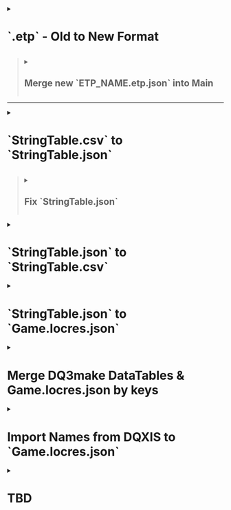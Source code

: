 <details><summary><h1>`.etp` - Old to New Format</h1></summary>

> # JQ Query
>
> ```js
> ####################################################################################################
> # Expected Input:
> # - <ETP_NAME>.etp.json (old format)
> # // ```json
> # // {
> # //   "key_01": {
> # //     "<value_ja_01>": "<value_en_01>"
> # //   },
> # //   "key_0": {
> # //     "<value_ja_02>": "<value_en_02>"
> # //   },
> # //   "key_0": {
> # //     "<value_ja_03>": "<value_en_03>"
> # //   }
> # // }
> # // ```
> # // For Example:
> # // ```json
> # // {
> # //   "19000000": {
> # //     "<voice 00480_19000000><start_lip_sync br01 _normal m00001>「姉ちゃーん！<stop_lip_animation br01 CLOSE_MOUTH>": "<voice 00480_19000000><start_lip_sync br01 _normal m00001>Hey, sis!<stop_lip_animation br01 CLOSE_MOUTH>"
> # //   },
> # //   "19000002": {
> # //     "<voice 00480_19000002><start_lip_sync br01 _normal m00001>「兄ちゃーん！<stop_lip_animation br01 CLOSE_MOUTH>": "<voice 00480_19000002><start_lip_sync br01 _normal m00001>Hey, bro!<stop_lip_animation br01 CLOSE_MOUTH>"
> # //   },
> # //   "19000005": {
> # //     "<voice 00480_19000005><start_lip_sync br01 _normal m00001>「<pc>ー！<stop_lip_animation br01 CLOSE_MOUTH>": "<voice 00480_19000005><start_lip_sync br01 _normal m00001><pc>!<stop_lip_animation br01 CLOSE_MOUTH>"
> # //   }
> # // }
> # // ```
> ####################################################################################################
> # old format .etp to new english only format
> # jq
> to_entries
> | map(
>     reduce . as $obj ({}; {
>         "key": $obj.["key"],
>         "value": {"en": $obj.["value"][]}
>     })
> )
> | from_entries
> ####################################################################################################
> # old format .etp to new multilingual format
> # // # jq
> # // to_entries
> # // | map(
> # //     reduce . as $obj ({}; {
> # //         "key": $obj.["key"],
> # //         "value": {
> # //             "comments": "",
> # //             "de": "",
> # //             "en": $obj.["value"][],
> # //             "es": "",
> # //             "fr": "",
> # //             "it": "",
> # //             "ja": ($obj.["value"] | keys[]),
> # //             "ko": "",
> # //             "zh-Hans": "",
> # //             "zh-Hant": ""
> # //         }
> # //     })
> # // )
> # // | from_entries
> ####################################################################################################
> # Expected Output:
> # // ```json
> # // {
> # //   "key_01": {
> # //     "en": "value_01"
> # //   },
> # //   "key_02": {
> # //     "en": "value_02"
> # //   },
> # //   "key_03": {
> # //     "en": "value_03"
> # //   }
> # // }
> # // ...
> # // ```
> # For Example:
> # // ```json
> # // {
> # //   "19000000": {
> # //     "en": "<voice 00480_19000000><start_lip_sync br01 _normal m00001>Hey, sis!<stop_lip_animation br01 CLOSE_MOUTH>"
> # //   },
> # //   "19000002": {
> # //     "en": "<voice 00480_19000002><start_lip_sync br01 _normal m00001>Hey, bro!<stop_lip_animation br01 CLOSE_MOUTH>"
> # //   },
> # //   "19000005": {
> # //     "en": "<voice 00480_19000005><start_lip_sync br01 _normal m00001><pc>!<stop_lip_animation br01 CLOSE_MOUTH>"
> # //   }
> # // }
> # // ...
> # // ```
> ####################################################################################################
> # Next Step:
> # Merge new `ETP_NAME.etp.json` into Main
> ####################################################################################################
> ```
> - Powershell
> ```ps
> jq "to_entries| map(reduce . as `$obj ({}; {`"key`": `$obj.[`"key`"],`"value`": {`"en`": `$obj.[`"value`"][]}}))| from_entries" "OLD.json" > "OUTPUT.json"
> ```
>
> </details>
>
> > <details><summary><h2>Merge new `ETP_NAME.etp.json` into Main</h2></summary>
> >
> > ## JQ Query
> >
> > ```js
> > ####################################################################################################
> > # Expected Input:
> > # - <ETP_NAME>.etp.json (new formats)
> > # // {
> > # //   "key_01": {
> > # //     "de": "",
> > # //     "en": "",
> > # //     "es": "",
> > # //     "fr": "",
> > # //     "it": "",
> > # //     "ja": "<value_ja_01>",
> > # //     "ko": "<value_ko_01>",
> > # //     "zh-Hans": "<value_zh-Hans_01>",
> > # //     "zh-Hant": "<value_zh-Hant_01>",
> > # //   },
> > # //   "key_02": {
> > # //     "de": "",
> > # //     "en": "",
> > # //     "es": "",
> > # //     "fr": "",
> > # //     "it": "",
> > # //     "ja": "<value_ja_02>",
> > # //     "ko": "<value_ko_02>",
> > # //     "zh-Hans": "<value_zh-Hans_02>",
> > # //     "zh-Hant": "<value_zh-Hant_02>",
> > # //   },
> > # //   "key_03": {
> > # //     "de": "",
> > # //     "en": "",
> > # //     "es": "",
> > # //     "fr": "",
> > # //     "it": "",
> > # //     "ja": "<value_ja_03>",
> > # //     "ko": "<value_ko_03>",
> > # //     "zh-Hans": "<value_zh-Hans_03>",
> > # //     "zh-Hant": "<value_zh-Hant_03>",
> > # //   }
> > # // }
> > # // {
> > # //   "key_01": {
> > # //     "en": "<value_en_01>"
> > # //   },
> > # //   "key_02": {
> > # //     "en": "<value_en_03>"
> > # //   },
> > # //   "key_03": {
> > # //     "ja": "<value_en_02>"
> > # //   }
> > # // }
> > # For Example:
> > # // {
> > # //   "19000000": {
> > # //     "de": "",
> > # //     "en": "<voice 00480_19000000><start_lip_sync br01 _normal m00001>Hey, sis!<stop_lip_animation br01 CLOSE_MOUTH>",
> > # //     "es": "",
> > # //     "fr": "",
> > # //     "it": "",
> > # //     "ja": "<voice 00480_19000000><start_lip_sync br01 _normal m00001>「姉ちゃーん！<stop_lip_animation br01 CLOSE_MOUTH>",
> > # //     "ko": "<voice 00480_19000000><start_lip_sync br01 _normal m00001>: 누나~!<stop_lip_animation br01 CLOSE_MOUTH>",
> > # //     "zh-Hans": "<voice 00480_19000000><start_lip_sync br01 _normal m00001>姐姐！<stop_lip_animation br01 CLOSE_MOUTH>",
> > # //     "zh-Hant": "<voice 00480_19000000><start_lip_sync br01 _normal m00001>姊姊──！<stop_lip_animation br01 CLOSE_MOUTH>"
> > # //   },
> > # //   "19000002": {
> > # //     "de": "",
> > # //     "en": "<voice 00480_19000002><start_lip_sync br01 _normal m00001>Hey, bro!<stop_lip_animation br01 CLOSE_MOUTH>",
> > # //     "es": "",
> > # //     "fr": "",
> > # //     "it": "",
> > # //     "ja": "<voice 00480_19000002><start_lip_sync br01 _normal m00001>「兄ちゃーん！<stop_lip_animation br01 CLOSE_MOUTH>",
> > # //     "ko": "<voice 00480_19000002><start_lip_sync br01 _normal m00001>: 형~!<stop_lip_animation br01 CLOSE_MOUTH>",
> > # //     "zh-Hans": "<voice 00480_19000002><start_lip_sync br01 _normal m00001>哥哥！<stop_lip_animation br01 CLOSE_MOUTH>",
> > # //     "zh-Hant": "<voice 00480_19000002><start_lip_sync br01 _normal m00001>哥哥──！<stop_lip_animation br01 CLOSE_MOUTH>"
> > # //   },
> > # //   "19000005": {
> > # //     "de": "",
> > # //     "en": "<voice 00480_19000005><start_lip_sync br01 _normal m00001><pc>!<stop_lip_animation br01 CLOSE_MOUTH>",
> > # //     "es": "",
> > # //     "fr": "",
> > # //     "it": "",
> > # //     "ja": "<voice 00480_19000005><start_lip_sync br01 _normal m00001>「<pc>ー！<stop_lip_animation br01 CLOSE_MOUTH>",
> > # //     "ko": "<voice 00480_19000005><start_lip_sync br01 _normal m00001>: <pc>~!<stop_lip_animation br01 CLOSE_MOUTH>",
> > # //     "zh-Hans": "<voice 00480_19000005><start_lip_sync br01 _normal m00001><pc>！<stop_lip_animation br01 CLOSE_MOUTH>",
> > # //     "zh-Hant": "<voice 00480_19000005><start_lip_sync br01 _normal m00001><pc>──！<stop_lip_animation br01 CLOSE_MOUTH>"
> > # //   }
> > # // }
> > # //
> > # // {
> > # //   "19000000": {
> > # //     "en": "<voice 00480_19000000><start_lip_sync br01 _normal m00001>Hey, sis!<stop_lip_animation br01 CLOSE_MOUTH>"
> > # //   },
> > # //   "19000002": {
> > # //     "en": "<voice 00480_19000002><start_lip_sync br01 _normal m00001>Hey, bro!<stop_lip_animation br01 CLOSE_MOUTH>"
> > # //   },
> > # //   "19000005": {
> > # //     "en": "<voice 00480_19000005><start_lip_sync br01 _normal m00001><pc>!<stop_lip_animation br01 CLOSE_MOUTH>"
> > # //   }
> > # // }
> > # // ...
> > ####################################################################################################
> > # jq -s
> > reduce .[] as $obj ({}; . * $obj)
> > ####################################################################################################
> > # Expected Output:
> > # // {
> > # //   "key_01": {
> > # //     "de": "",
> > # //     "en": "<value_en_01>",
> > # //     "es": "",
> > # //     "fr": "",
> > # //     "it": "",
> > # //     "ja": "<value_ja_01>",
> > # //     "ko": "<value_ko_01>",
> > # //     "zh-Hans": "<value_zh-Hans_01>",
> > # //     "zh-Hant": "<value_zh-Hant_01>",
> > # //   },
> > # //   "key_02": {
> > # //     "de": "",
> > # //     "en": "<value_en_02>",
> > # //     "es": "",
> > # //     "fr": "",
> > # //     "it": "",
> > # //     "ja": "<value_ja_02>",
> > # //     "ko": "<value_ko_02>",
> > # //     "zh-Hans": "<value_zh-Hans_02>",
> > # //     "zh-Hant": "<value_zh-Hant_02>",
> > # //   },
> > # //   "key_03": {
> > # //     "de": "",
> > # //     "en": "<value_en_03>",
> > # //     "es": "",
> > # //     "fr": "",
> > # //     "it": "",
> > # //     "ja": "<value_ja_03>",
> > # //     "ko": "<value_ko_03>",
> > # //     "zh-Hans": "<value_zh-Hans_03>",
> > # //     "zh-Hant": "<value_zh-Hant_03>",
> > # //   }
> > # // }
> > # For Example:
> > # // {
> > # //   "19000000": {
> > # //     "de": "",
> > # //     "en": "<voice 00480_19000000><start_lip_sync br01 _normal m00001>Hey, sis!<stop_lip_animation br01 CLOSE_MOUTH>",
> > # //     "es": "",
> > # //     "fr": "",
> > # //     "it": "",
> > # //     "ja": "<voice 00480_19000000><start_lip_sync br01 _normal m00001>「姉ちゃーん！<stop_lip_animation br01 CLOSE_MOUTH>",
> > # //     "ko": "<voice 00480_19000000><start_lip_sync br01 _normal m00001>: 누나~!<stop_lip_animation br01 CLOSE_MOUTH>",
> > # //     "zh-Hans": "<voice 00480_19000000><start_lip_sync br01 _normal m00001>姐姐！<stop_lip_animation br01 CLOSE_MOUTH>",
> > # //     "zh-Hant": "<voice 00480_19000000><start_lip_sync br01 _normal m00001>姊姊──！<stop_lip_animation br01 CLOSE_MOUTH>"
> > # //   },
> > # //   "19000002": {
> > # //     "de": "",
> > # //     "en": "<voice 00480_19000002><start_lip_sync br01 _normal m00001>Hey, bro!<stop_lip_animation br01 CLOSE_MOUTH>",
> > # //     "es": "",
> > # //     "fr": "",
> > # //     "it": "",
> > # //     "ja": "<voice 00480_19000002><start_lip_sync br01 _normal m00001>「兄ちゃーん！<stop_lip_animation br01 CLOSE_MOUTH>",
> > # //     "ko": "<voice 00480_19000002><start_lip_sync br01 _normal m00001>: 형~!<stop_lip_animation br01 CLOSE_MOUTH>",
> > # //     "zh-Hans": "<voice 00480_19000002><start_lip_sync br01 _normal m00001>哥哥！<stop_lip_animation br01 CLOSE_MOUTH>",
> > # //     "zh-Hant": "<voice 00480_19000002><start_lip_sync br01 _normal m00001>哥哥──！<stop_lip_animation br01 CLOSE_MOUTH>"
> > # //   },
> > # //   "19000005": {
> > # //     "de": "",
> > # //     "en": "<voice 00480_19000005><start_lip_sync br01 _normal m00001><pc>!<stop_lip_animation br01 CLOSE_MOUTH>",
> > # //     "es": "",
> > # //     "fr": "",
> > # //     "it": "",
> > # //     "ja": "<voice 00480_19000005><start_lip_sync br01 _normal m00001>「<pc>ー！<stop_lip_animation br01 CLOSE_MOUTH>",
> > # //     "ko": "<voice 00480_19000005><start_lip_sync br01 _normal m00001>: <pc>~!<stop_lip_animation br01 CLOSE_MOUTH>",
> > # //     "zh-Hans": "<voice 00480_19000005><start_lip_sync br01 _normal m00001><pc>！<stop_lip_animation br01 CLOSE_MOUTH>",
> > # //     "zh-Hant": "<voice 00480_19000005><start_lip_sync br01 _normal m00001><pc>──！<stop_lip_animation br01 CLOSE_MOUTH>"
> > # //   }
> > # // }
> > ####################################################################################################
> > ```
> > - Powershell
> > ```ps
> > jq -s "reduce .[] as `$obj ({}; . * `$obj)" "NEW.json" "OUTPUT.json" > "MAIN.json"
> > ```
> > </details>



---

<details><summary><h1>`StringTable.csv` to `StringTable.json`</h1></summary>

> # JQ Query
>
> ```js
> ####################################################################################################
> # Expected Input:
> # // ```csv
> # // Key,SourceString
> # // key_01,"value_01"
> # // key_02,"value_02"
> # For Example:
> # // ```csv
> # // Key,SourceString
> # // SYSTXT_BOUKENNOSHO_00010,"Venture, Forth"
> # // SYSTXT_BOUKENNOSHO_00020,"Create, """Adventure Log""""
> # // ```
> ####################################################################################################
> # jq -R
> split(",(?=(SourceString|\".*))"; null) # // Split after first comma
> | .[] = {
>             "key": .[0],
>             "value": ({"<LANGUAGE>":
>                 .[1]
>                 | sub("(^\\\"|\\\"$)";"";"g") # // Fix 'jq -R' (raw input) start & end double-quotes
>                 #| sub("\\\\n";"\n";"g") # // Fix newlines
>                 | sub("(\\\\\"|\"\")";"\"";"g") # // Fix double-quotes
>             })
>         }
> | from_entries
> ####################################################################################################
> # Expected Output:
> # // ```json
> # // {
> # //   "Key": {
> # //     "<LANGUAGE>": "SourceString"
> # //   }
> # // }
> # // {
> # //   "key_01": {
> # //     "<LANGUAGE>": "value_01"
> # //   }
> # // }
> # // {
> # //   "key_02": {
> # //     "<LANGUAGE>": "value_02"
> # //   }
> # // }
> # // ...
> # // ```
> # For Example:
> # // ```json
> # // {
> # //   "Key": {
> # //     "<LANGUAGE>": "SourceString"
> # //   }
> # // }
> # // {
> # //   "SYSTXT_BOUKENNOSHO_00010": {
> # //     "<LANGUAGE>": "Venture Forth"
> # //   }
> # // }
> # // {
> # //   "SYSTXT_BOUKENNOSHO_00020": {
> # //     "<LANGUAGE>": "Create \"Adventure\" \"Log\""
> # //   }
> # // }
> # // ...
> # // ```
> ####################################################################################################
> # Next Step:
> # Fix `StringTable.json`
> ####################################################################################################
> ```
>
> ---
>
> </details>

> <details><summary><h2>Fix `StringTable.json`</h2></summary>
>
> > ## JQ Query
> >
> > - `jq` does not have a convenient way of combining/"slurping" the output from the previous step (yet?), so a second command is needed.
> >
> > ```js
> > ####################################################################################################
> > # Expected Input:
> > # // ```json
> > # // {
> > # //   "Key": {
> > # //     "<LANGUAGE>": "SourceString"
> > # //   }
> > # // }
> > # // {
> > # //   "key_01": {
> > # //     "<LANGUAGE>": "value_01"
> > # //   }
> > # // }
> > # // {
> > # //   "key_02": {
> > # //     "<LANGUAGE>": "value_02"
> > # //   }
> > # // }
> > # // ...
> > # // ```
> > # For Example:
> > # // ```json
> > # // {
> > # //   "Key": {
> > # //     "<LANGUAGE>": "SourceString"
> > # //   }
> > # // }
> > # // {
> > # //   "SYSTXT_BOUKENNOSHO_00010": {
> > # //     "<LANGUAGE>": "Venture Forth"
> > # //   }
> > # // }
> > # // {
> > # //   "SYSTXT_BOUKENNOSHO_00020": {
> > # //     "<LANGUAGE>": "Create \"Adventure\" \"Log\""
> > # //   }
> > # // }
> > # // ...
> > # // ```
> > ####################################################################################################
> > # jq -s
> > add
> > | del(.Key)
> > | . as $output
> > | {"<StringTable Name>": $output}
> > # For Example: // | {"STT_System_Title": $output}
> > ####################################################################################################
> > # Expected Output:
> > # // ```json
> > # // {
> > # //   "<StringTable Name>": {
> > # //     "key_01": {
> > # //       "<LANGUAGE>": "value_01"
> > # //     },
> > # //     "key_02": {
> > # //       "<LANGUAGE>": "value_02"
> > # //     }
> > # //     ...
> > # //   }
> > # // }
> > # For Example:
> > # // ```json
> > # // {
> > # //   "STT_System_Title": {
> > # //     "SYSTXT_BOUKENNOSHO_00010": {
> > # //       "<LANGUAGE>": "Venture Forth"
> > # //     },
> > # //     "SYSTXT_BOUKENNOSHO_00020": {
> > # //       "<LANGUAGE>": "Create \"Adventure\" \"Log\""
> > # //     }
> > # //     ...
> > # //   }
> > # // }
> > # // ```
> > ####################################################################################################
> > # Next Step:
> > # Combine with `Game.locres.json`
> > ####################################################################################################
> > ```
>
> ---
>
> </details>

<details><summary><h1>`StringTable.json` to `StringTable.csv`</h1></summary>

> - For translating via `pakchunk#-<PLATFORM>.ucas/<PROJECT_NAME>/Content/StringTables/Game/**/<StringTable>.uasset` in Unreal Engine's UE4Editor
>
> # JQ Query
>
> ```js
> ####################################################################################################
> # Expected Input:
> # // ```json
> # // {
> # //   "<StringTable Name>": {
> # //     "key_01": {
> # //       "<LANGUAGE>": "value_01"
> # //     },
> # //     "key_02": {
> # //       "<LANGUAGE>": "value_02"
> # //     }
> # //     ...
> # //   }
> # // }
> # For Example:
> # // ```json
> # // {
> # //   "STT_System_Title": {
> # //     "SYSTXT_BOUKENNOSHO_00010": {
> # //       "<LANGUAGE>": "Venture Forth"
> # //     },
> # //     "SYSTXT_BOUKENNOSHO_00020": {
> # //       "<LANGUAGE>": "Create \"Adventure\" \"Log\""
> # //     }
> # //     ...
> # //   }
> # // }
> # // ```
> ####################################################################################################
> # jq -r
> "Key,SourceString",
> (
>     .[]
>     | to_entries
>     | map(
>         .value = (
>             .value[]
>         )
>         | "\(.key),\"\(
>             .value
>             | sub("\n";"\\n";"g")
>             | sub("\"";"\"\"";"g")
>         )\""
>     )
> )[]
> ####################################################################################################
> # Expected Output:
> # // ```csv
> # // Key,SourceString
> # // key_01,"value_01"
> # // key_02,"value_02"
> # // ...
> # // ```
> # For Example:
> # // ```csv
> # // Key,SourceString
> # // SYSTXT_BOUKENNOSHO_00010,"Venture Forth"
> # // SYSTXT_BOUKENNOSHO_00020,"Create\n""Adventure"" ""Log"""
> # // ...
> # // ```
> ####################################################################################################
> # Next Step:
> # - `import csv` into Unreal Engine project's StringTables
> ####################################################################################################
> ```
>
> ---
>
> </details>

<details><summary><h1>`StringTable.json` to `Game.locres.json`</h1></summary>

> - For translating via `pakchunk0-<PLATFORM>.pak/<PROJECT_NAME>/Content/Localization/Game/<LANGUAGE>/Game.locres` with LocRes-Builder
>
> ## JQ Query
>
> ```js
> ####################################################################################################
> # Expected Input:
> # // ```json
> # // {
> # //   "<StringTable Name>": {
> # //     "key_01": {
> # //       "<LANGUAGE>": "value_01"
> # //     },
> # //     "key_02": {
> # //       "<LANGUAGE>": "value_02"
> # //     }
> # //     ...
> # //   }
> # // }
> # For Example:
> # // {
> # //   "STT_CareerStoryVer1": {
> # //     "SYSTXT_CAREER_STORY_ATH1_001": {
> # //       "comments": "",
> # //       "de": "",
> # //       "en": "One day, {PC} woke up to find that\n{Brother_Name} had failed at an alchemy recipe\nand had turned the village supply of Pep Beans into ashes.\n{PC} was sent to Abba's house to apologize to\nher on behalf of {Zokugara}. It seems that\nAbba's house is on the hill beyond the bridge.",
> # //       "es": "",
> # //       "fr": "",
> # //       "it": "",
> # //       "ja": "ある日\u3000{PC}が\u3000目を覚ますと\n{Brother_Name}が\u3000錬金術に失敗して\n大事なハツラツ豆を灰にしてしまったと\n騒ぎになっていた。\n家に上がってきた\u3000村人に\u3000{Zokugara}の代わりに\nアバさまに謝ってこい！\u3000と言われた。\nアバの家は\u3000橋向こうの高台にあるらしい。",
> # //       "ko": "어느 날 {PC}|hpp(이,가) 눈을 뜨자\n{Brother_Name}의 연금술이 실패하는 바람에\n소중한 활력의 콩이 잿더미가 되었다며\n난리가 난 상태였다.\n집으로 찾아온 마을 주민은 {Brother_Name}|hpp(을,를)\n대신해서 아바 님께 사과하고 오라고 했다.\n아바의 집은 다리 건너 언덕에 있다 한다.",
> # //       "zh-Hans": "有一天，{PC}一觉醒来，\n发现{Brother_Name}因为炼金术失败\n而把重要的活力豆毁掉了，\n这件事在村里引起了骚动。\n一位村民来到家里，\n要求代替{Zokugara}向阿巴大人道歉。\n阿巴的家似乎就在桥对面的高地上。",
> # //       "zh-Hant": "有一天，{PC}一覺醒來，\n發現{Brother_Name}因為鍊金術失敗\n而把重要的活力豆毀掉了，\n這件事在村裡引起了騷動。\n一位村民來到家裡，\n要求代替{Zokugara}去向阿巴大人道歉。\n阿巴的家似乎就在橋對面的高地上。"
> # //     },
> # //     "SYSTXT_CAREER_STORY_ATH1_002": {
> # //       "comments": "",
> # //       "de": "",
> # //       "en": "When {PC} arrived at Abba's house\nthey met with Abba's grandson, Shini.\nHe said that she has been feeling depressed\nlately but he has a plan to help her feel\nbetter. Shini has asked us to bring him some\nDried Antidotal Herb and Fluffy Rice Husk.",
> # //       "es": "",
> # //       "fr": "",
> # //       "it": "",
> # //       "ja": "アバの家に\u3000謝りにいくと\u3000アバは\n部屋に閉じこもっており\u3000応対したのは\nアバの孫のシンイだった。\nシンイは\u3000灰になったハツラツ豆の代わりに\nフカフカのもみガラと\u3000干しどくけし草を\n持ってきてほしい！\u3000と頼んできた。\nアバは\u3000最近\u3000ふさぎ込んでいるらしい。",
> # //       "ko": "아바의 집에 사과하러 갔지만 아바는\n방에 틀어박힌 상태였고, 대신 \n아바의 손자인 신이가 맞이해 주었다.\n신이는 잿더미가 된 활력의 콩 대신에\n말랑한 겉겨와 말린 해독초를\n가져와 달라고 부탁했다.\n아바는 요즘 몹시 울적해한다는 것 같다.",
> # //       "zh-Hans": "前往阿巴的家道歉，\n却发现阿巴闷在屋子里，\n只见到了阿巴的孙子辛依。\n受辛依委托将软软的谷壳和\n晒干的解毒草拿来，\n补偿变为灰烬的活力豆。\n阿巴最近似乎精神不太好。",
> # //       "zh-Hant": "前往阿巴的家道歉，\n卻發現阿巴悶在屋子裡，\n只見到了阿巴的孫子辛伊。\n受辛伊委託\n將鬆軟穀殼和曬乾的解毒草\n拿來，補償變為灰燼的活力豆。\n阿巴最近似乎精神不太好。"
> # //     }
> # //   }
> # // }
> ####################################################################################################
> # jq
> . as {$STT_CareerStoryVer1: {$key: $values}}
> | {STT_CareerStoryVer1: (
>     $STT_CareerStoryVer1
>     # // delete all languages—except the target—to not accidentally overwrite `Game.locres.json`'s other fields later
>     | del(.[].[
>         "comments",
>         "de",
>         #"en",
>         "es",
>         "fr",
>         "it",
>         "ja",
>         "ko",
>         "zh-Hans",
>         "zh-Hant"
>     ])
> )}
> ####################################################################################################
> # Expected Output:
> # // {
> # //   "STT_CareerStoryVer1": {
> # //     "SYSTXT_CAREER_STORY_ATH1_001": {
> # //       "en": "One day, {PC} woke up to find that\n{Brother_Name} had failed at an alchemy recipe\nand had turned the village supply of Pep Beans into ashes.\n{PC} was sent to Abba's house to apologize to\nher on behalf of {Zokugara}. It seems that\nAbba's house is on the hill beyond the bridge."
> # //     },
> # //     "SYSTXT_CAREER_STORY_ATH1_002": {
> # //       "en": "When {PC} arrived at Abba's house\nthey met with Abba's grandson, Shini.\nHe said that she has been feeling depressed\nlately but he has a plan to help her feel\nbetter. Shini has asked us to bring him some\nDried Antidotal Herb and Fluffy Rice Husk."
> # //     }
> # //   }
> # // }
> ####################################################################################################
> ```
>
> ---
>
> ## JQ Query
>
> ```js
> ####################################################################################################
> # Expected Input:
> # - `Game.locres.json`
> # - `StringTable.json`
> #   - single language
> # // ```json
> # // {
> # //   "<StringTable Name>": {
> # //     "key_01": {
> # //       "<LANGUAGE>": "value_01"
> # //     },
> # //     "key_02": {
> # //       "<LANGUAGE>": "value_02"
> # //     }
> # //     ...
> # //   }
> # // }
> # For Example:
> # // {
> # //   "STT_CareerStoryVer1": {
> # //     "SYSTXT_CAREER_STORY_ATH1_001": {
> # //       "en": "One day, {PC} woke up to find that\n{Brother_Name} had failed at an alchemy recipe\nand had turned the village supply of Pep Beans into ashes.\n{PC} was sent to Abba's house to apologize to\nher on behalf of {Zokugara}. It seems that\nAbba's house is on the hill beyond the bridge.",
> # //     },
> # //     "SYSTXT_CAREER_STORY_ATH1_002": {
> # //       "en": "When {PC} arrived at Abba's house\nthey met with Abba's grandson, Shini.\nHe said that she has been feeling depressed\nlately but he has a plan to help her feel\nbetter. Shini has asked us to bring him some\nDried Antidotal Herb and Fluffy Rice Husk.",
> # //     }
> # //   }
> # // }
> # // ```
> ####################################################################################################
> # jq -s
> reduce .[] as $object ({}; . * $object)
> ####################################################################################################
> # Expected Output:
> # // {
> # //   "<StringTable Name": {
> # //     "key_01": {
> # //       "<LANGUAGE>": "value_01"
> # //     },
> # //     "key_01": {
> # //       "<LANGUAGE>": "value_01"
> # //     },
> # //     ...
> # //   }
> # // }
> # For Example:
> # // {
> # //   "STT_CareerStoryVer1": {
> # //     "SYSTXT_CAREER_STORY_ATH1_001": {
> # //       "en": "One day, {PC} woke up to find that\n{Brother_Name} had failed at an alchemy recipe\nand had turned the village supply of Pep Beans into ashes.\n{PC} was sent to Abba's house to apologize to\nher on behalf of {Zokugara}. It seems that\nAbba's house is on the hill beyond the bridge."
> # //     },
> # //     "SYSTXT_CAREER_STORY_ATH1_002": {
> # //       "en": "When {PC} arrived at Abba's house\nthey met with Abba's grandson, Shini.\nHe said that she has been feeling depressed\nlately but he has a plan to help her feel\nbetter. Shini has asked us to bring him some\nDried Antidotal Herb and Fluffy Rice Husk."
> # //     }
> # //   }
> # // }
> ####################################################################################################
> ```
>
> ---
>
> </details>

<details><summary><h1>Merge DQ3make DataTables & Game.locres.json by keys</h1></summary>

> ####################################################################################################
>
> # Input
>
> - {`DQ3make`: {`TEXT_NOUN_<ALL LANGUAGES>:TEXT_NOUN_Monster_Name_*`}}
> - `Game.locres.json`: `STT_BattleMonsterName`
>   ####################################################################################################
>
> # JQ Query
>
> ```js
> # jq -n -S
> [
>     inputs[]
>     | to_entries
>     | map(
>         .key as $k
>         | .value = (
>             .value
>             | .key = $k
>         )
>     )[]
> ]
> | group_by(
>     .value.en
> )
> | map(
> 	.[0].key = .[1].key
>     | .[0]
>     | select(.key != null)
>     | select(.value | has("de"))
>     | del(.value.["key","RubyText","Text"])
> )
> | from_entries
> | {STT_BattleMonsterName: .}
> ```
>
> ####################################################################################################
>
> # Output
>
> ```json
> {
>   "STT_BattleMonsterName": {
>     "ID_MONSTER_NAME_00100": {
>       "SelfId": "TEXT_NOUN_Monster_Name_Slime",
>       "de": "Schleim",
>       "en": "Slime",
>       "es": "Limo",
>       "fr": "Gluant",
>       "it": "Slime"
>     },
>     "ID_MONSTER_NAME_00101": {
>       "SelfId": "TEXT_NOUN_Monster_Name_Sheslime",
>       "de": "Schleimette",
>       "en": "She-Slime",
>       "es": "Lima",
>       "fr": "Gluante",
>       "it": "Slime arancione"
>     }
>     // ...
>   }
> }
> ```
>
> ####################################################################################################
>
> ---
>
> </details>

<details><summary><h1>Import Names from DQXIS to `Game.locres.json`</h1></summary>

> ## JQ Query
>
> ```js
> ####################################################################################################
> # Expected Input:
> # - `Game.locres.json:<Namespace>`
> # - `DQXIS_Localize.db_ListNoun.json`
> # // ```json
> # // {
> # //     "key_01": {
> # //       "comments": "",
> # //       "de": "",
> # //       "en": "<en>",
> # //       "es": "",
> # //       "fr": "",
> # //       "it": "",
> # //       "ja": "<ja>",
> # //       "ko": "<ko>",
> # //       "zh-Hans": "<zh-Hans>",
> # //       "zh-Hant": "<zh-Hant>"
> # //     },
> # //     "key_02": {
> # //       "comments": "",
> # //       "de": "",
> # //       "en": "<en>",
> # //       "es": "",
> # //       "fr": "",
> # //       "it": "",
> # //       "ja": "<ja>",
> # //       "ko": "<ko>",
> # //       "zh-Hans": "<zh-Hans>",
> # //       "zh-Hant": "<zh-Hant>"
> # //     }
> # //     ...
> # //   }
> # For Example:
> # // {
> # //     "NAME_ID_ITEM_EQUIP_ONEHANDEDSWORD_DOUNOTSURUGI": {
> # //       "comments": "",
> # //       "de": "",
> # //       "en": "Copper Sword",
> # //       "es": "",
> # //       "fr": "",
> # //       "it": "",
> # //       "ja": "どうのつるぎ",
> # //       "ko": "구리 검",
> # //       "zh-Hans": "铜剑",
> # //       "zh-Hant": "銅劍"
> # //     },
> # //     "NAME_ID_ITEM_EQUIP_ONEHANDEDSWORD_ETENENOKEN": {
> # //       "comments": "",
> # //       "de": "Etheneschwert",
> # //       "en": "Ethene Sword",
> # //       "es": "Espada de Ethene",
> # //       "fr": "Épée de Ethene",
> # //       "it": "Spada di Ethene",
> # //       "ja": "エテーネの剣",
> # //       "ko": "에테네의 검",
> # //       "zh-Hans": "伊甸之剑",
> # //       "zh-Hant": "伊甸之劍"
> # //     }
> # //     ...
> # // }
> # // {
> # //   "TXT_ITEM_NAME_W_SWD_0002": {
> # //     "de": "Kupferschwert",
> # //     "en": "Copper Sword",
> # //     "es": "Espada de cobre",
> # //     "fr": "Épée de cuivre",
> # //     "it": "Spada di rame"
> # //   },
> # //   "TXT_ITEM_NAME_W_SWD_0003": {
> # //     "de": "Soldatenschwert",
> # //     "en": "Soldier's Sword",
> # //     "es": "Espada de soldado",
> # //     "fr": "Épée de soldat",
> # //     "it": "Spada del soldato"
> # //   },
> # //   "TXT_ITEM_NAME_W_SWD_0004": {
> # //     "de": "Bronzeschwert",
> # //     "en": "Bronze Sword",
> # //     "es": "Espada de bronce",
> # //     "fr": "Épée de bronze",
> # //     "it": "Spada di bronzo"
> # //   }
> # //   ...
> # // }
> # // ```
> ####################################################################################################
> # js -s
> [
>     [
>         .[]
>         | to_entries[]
>     ]
>     | group_by(.value.en)[]
>     | if (.[1] != null)
>       then
>         (
>             .[0].value.de = .[1].value.de
>             | .[0].value.es = .[1].value.es
>             | .[0].value.fr = .[1].value.fr
>             | .[0].value.it = .[1].value.it
>             | del(.[1])
>         )
>       else (.)
>       end
>     | select(.[].key | match("NAME_ID_.*"))
>     | from_entries
> ]
> ####################################################################################################
> # Expected Output:
> # // [
> # //   {
> # //     "key_01": {
> # //       "comments": "",
> # //       "de": "<de>",
> # //       "en": "<en>",
> # //       "es": "<es>",
> # //       "fr": "<fr>",
> # //       "it": "<it>",
> # //       "ja": "<ja>",
> # //       "ko": "<ko>",
> # //       "zh-Hans": "<zh-Hans>",
> # //       "zh-Hant": "<zh-Hant>"
> # //     },
> # //     "key_02": {
> # //       "comments": "",
> # //       "de": "<de>",
> # //       "en": "<en>",
> # //       "es": "<es>",
> # //       "fr": "<fr>",
> # //       "it": "<it>",
> # //       "ja": "<ja>",
> # //       "ko": "<ko>",
> # //       "zh-Hans": "<zh-Hans>",
> # //       "zh-Hant": "<zh-Hant>"
> # //     }
> # //     ...
> # //   }
> # // ]
> # For Example:
> # // [
> # //   {
> # //     "NAME_ID_ITEM_EQUIP_ONEHANDEDSWORD_DOUNOTSURUGI": {
> # //       "comments": "",
> # //       "de": "Kupferschwert",
> # //       "en": "Copper Sword",
> # //       "es": "Espada de cobre",
> # //       "fr": "Épée de cuivre",
> # //       "it": "Spada di rame",
> # //       "ja": "どうのつるぎ",
> # //       "ko": "구리 검",
> # //       "zh-Hans": "铜剑",
> # //       "zh-Hant": "銅劍"
> # //     }
> # //   },
> # //   {
> # //     "NAME_ID_ITEM_EQUIP_ONEHANDEDSWORD_ETENENOKEN": {
> # //       "comments": "",
> # //       "de": "Etheneschwert",
> # //       "en": "Ethene Sword",
> # //       "es": "Espada de Ethene",
> # //       "fr": "Épée de Ethene",
> # //       "it": "Spada di Ethene",
> # //       "ja": "エテーネの剣",
> # //       "ko": "에테네의 검",
> # //       "zh-Hans": "伊甸之剑",
> # //       "zh-Hant": "伊甸之劍"
> # //     }
> # //   }
> # // ]
> ####################################################################################################
> # Next Steps:
> # - Copy everything in the array to the appropriate `Game.locres.json` namespace
> # - Merge new `Game.locres.json` into Main
> ####################################################################################################
> ```
>
> ---
>
> </details>

<details><summary><h1>TBD</h1></summary>

<!--

<details><summary><h1>TEMPLATE</h1></summary>

# Input

```json

```

# JQ Query

```js

```

# Output

```json

```

</details>

-->

# `.csv` > `.json`

## Input

- `FINAL/pakchunk0-Switch_P/Holiday/Content/StringTables/GAME/System/System_QuestList/STT_QuestListName.uasset.csv`

```json
Key,SourceString
SYSTEXT_QUESTLIST_NAME_AQ_001_1,"Seeking A Hermit's Remedy"
// ...
SYSTEXT_QUESTLIST_NAME_TQ_012_1,"Trendy Gadabout"
```

## JQ Query

```js
# jq -s -R
[
    split("\n")[]
    | sub(",";"???";"")
    | split("???")
]
| .[0] as $header
| .[1:]
| map(
    [$header, .]
    | transpose
    | map(
        {
            "key": (.[0]//""),
            "value": (.[1]//"")
            | sub("\\\\n";"\n";"g")
            #| sub("\\\"";"";"g")
            #| sub("\\\",";"")
        }
    )
    | from_entries
    | .value.["en"] = .SourceString
    | .value.["en"] = (.value.["en"] | sub("^\"";""))
    | .value.["en"] = (.value.["en"] | sub("\"$";""))
    | .value.["en"] = (.value.["en"] | sub("\\\\";"";"g"))
    | .value.["en"] = (.value.["en"] | sub("''";"\"";"g"))

    | del(.SourceString)
)
| from_entries
#| reduce . as $obj ({}; {"<Namespace>": $obj})
| reduce . as $obj ({}; {"STT_QuestListDetail": $obj})
|del(.[].[""])
```

## Output

```json
{
  "STT_QuestListName": {
    "SYSTEXT_QUESTLIST_NAME_AQ_001_1": {
      "en": "Seeking A Hermit's Remedy"
    },
    // ...
    "SYSTEXT_QUESTLIST_NAME_TQ_012_1": {
      "en": "Trendy Gadabout"
    }
  }
}
```

---

# `.csv` > `.json` > new format

## Input

- `Game.locres.json`
- `.csv` > `.json`

## JQ Query

```js
# jq -s
reduce .[] as $obj ({}; . * $obj)
# "Game.locres.json"
# "<CSV_TO_JSON>.json"
# > "output.json"
```

## Output

```json
{
  "STT_DaijinamonoItem": {
    "EXPLANATION_ID_ITEM_DAIJINAMONO_ADAMASUREZA": {
      "comments": "",
      "de": "",
      "en": "Very tough skin\neven scissors\ncan't cut.",
      "es": "",
      "fr": "",
      "it": "",
      "ja": "ハサミでは\n切れないくらい\nとても丈夫な皮",
      "ko": "집게발로 자를 수\n없을 만큼 아주\n튼튼한 가죽",
      "zh-Hans": "用剪刀都剪不开\n非常结实的皮革",
      "zh-Hant": "用剪刀都剪不開\n非常結實的皮革"
    }
    // ...
  }
}
```

# Combine multiple `CSV_TO_JSON.json` files

## Input

- `Game.locres.json`
- `<CSV_TO_JSON's outputs>.json`

## JQ Query

```js
# jq --arg namespace "<CSV_TO_JSON's filename>" -s
# jq --arg namespace "STT_Battle_Levelup" -s
"reduce .[] as $obj ({}; . * $obj) | {$namespace: .[$namespace]}"
# "Game.locres.json"
# "<CSV_TO_JSON>_01.json"
# "<CSV_TO_JSON>_02.json"
# "<CSV_TO_JSON>_03.json"
# // ...
# or
# "<CSV_TO_JSON>*.json"
# > "output.json"
```

## Output

```js
{
  "STT_Battle_Levelup": {
    "SYSTXT_BATTLE_LEVELUP_00010": {
      "comments": "",
      "de": "",
      "en": "You learned a new skill!",
      "es": "",
      "fr": "",
      "it": "",
      "ja": "あたらしい\u3000特技を\u3000おぼえた！",
      "ko": "새로운 특기를 익혔다!",
      "zh-Hans": "学会了新的特技！",
      "zh-Hant": "習得了新的特技！"
    },
    "SYSTXT_BATTLE_LEVELUP_00020": {
      "comments": "",
      "de": "",
      "en": "You learned a new spell!",
      "es": "",
      "fr": "",
      "it": "",
      "ja": "あたらしい\u3000呪文を\u3000おぼえた！",
      "ko": "새로운 주문을 익혔다!",
      "zh-Hans": "学会了新的咒文！",
      "zh-Hant": "習得了新的咒文！"
    },
    "SYSTXT_BATTLE_LEVELUP_00030": {
      "comments": "",
      "de": "",
      "en": "You learned a new skill & spell!",
      "es": "",
      "fr": "",
      "it": "",
      "ja": "あたらしい\u3000特技と呪文を\u3000おぼえた！",
      "ko": "새로운 특기와 주문을 익혔다!",
      "zh-Hans": "学会了新的特技和咒文！",
      "zh-Hant": "習得了新的特技和咒文！"
    },
    "SYSTXT_BATTLE_LEVELUP_00040": {
      "comments": "",
      "de": "",
      "en": "Earned skill points",
      "es": "",
      "fr": "",
      "it": "",
      "ja": "獲得スキルポイント",
      "ko": "획득 스킬 포인트",
      "zh-Hans": "获得技能点数",
      "zh-Hant": "獲得技能點數"
    },
    "SYSTXT_BATTLE_LEVELUP_00050": {
      "comments": "",
      "de": "",
      "en": "Total",
      "es": "",
      "fr": "",
      "it": "",
      "ja": "現在",
      "ko": "현재",
      "zh-Hans": "现有",
      "zh-Hant": "現有"
    },
    "SYSTXT_BATTLE_LEVELUP_00060": {
      "comments": "",
      "de": "",
      "en": "{Character_Name} was promoted to level {Character_Level}!",
      "es": "",
      "fr": "",
      "it": "",
      "ja": "{Character_Name}は\u3000レベル{Character_Level}に\u3000あがった！",
      "ko": "{Character_Name}|hpp(은,는)\n{Character_Level} 레벨로 올랐다!",
      "zh-Hans": "{Character_Name}升到了{Character_Level}级！",
      "zh-Hant": "{Character_Name}提升至等級{Character_Level}了！"
    },
    "SYSTXT_BATTLE_LEVELUP_00070": {
      "comments": "",
      "de": "",
      "en": "{Character_Name} learned the {Spell_Name} spell!",
      "es": "",
      "fr": "",
      "it": "",
      "ja": "{Character_Name}は\u3000{Spell_Name}の呪文を覚えた！",
      "ko": "{Character_Name}|hpp(은,는) {Spell_Name} 주문을 익혔다!",
      "zh-Hans": "{Character_Name}学会了咒文{Spell_Name}！",
      "zh-Hant": "{Character_Name}習得了咒文「{Spell_Name}」！"
    },
    "SYSTXT_BATTLE_LEVELUP_00080": {
      "comments": "",
      "de": "",
      "en": "{Character_Name} learned the {Skill_Name} skill!",
      "es": "",
      "fr": "",
      "it": "",
      "ja": "{Character_Name}は\u3000{Skill_Name}の特技を覚えた！",
      "ko": "{Character_Name}|hpp(은,는) {Skill_Name} 특기를 익혔다!",
      "zh-Hans": "{Character_Name}学会了特技{Skill_Name}！",
      "zh-Hant": "{Character_Name}習得了特技「{Skill_Name}」！"
    },
    "SYSTXT_BATTLE_LEVELUP_00090": {
      "comments": "",
      "de": "",
      "en": "{SkillPoint} skill points were received!",
      "es": "",
      "fr": "",
      "it": "",
      "ja": "{SkillPoint}Ｐの\u3000スキルポイントをかくとく！",
      "ko": "스킬 포인트 {SkillPoint}P를 획득했다!",
      "zh-Hans": "获得了{SkillPoint}点的技能点数！",
      "zh-Hant": "獲得了{SkillPoint}點的技能點數！"
    },
    "SYSTXT_BATTLE_LEVELUP_00100": {
      "comments": "",
      "de": "",
      "en": "Leveled up:",
      "es": "",
      "fr": "",
      "it": "",
      "ja": "レベルが",
      "ko": "레벨이",
      "zh-Hans": "等级由",
      "zh-Hant": "等級由"
    },
    "SYSTXT_BATTLE_LEVELUP_00110": {
      "comments": "",
      "de": "",
      "en": "-->",
      "es": "",
      "fr": "",
      "it": "",
      "ja": "から",
      "ko": "에서",
      "zh-Hans": "提升为",
      "zh-Hant": "提升為"
    },
    "SYSTXT_BATTLE_LEVELUP_00120": {
      "comments": "",
      "de": "",
      "en": "",
      "es": "",
      "fr": "",
      "it": "",
      "ja": "にあがった！",
      "ko": "(으)로 올랐다!",
      "zh-Hans": "了！",
      "zh-Hant": "了！"
    }
  }
}
```

---

<details><summary><h1>group_by(JAPANESE) & Combine</h1></summary>

## Input

- `Game.locres.json`
- Combined `GOP_Text_Noun_<LANGUAGE>` DataTables

```json
{
    // ...
    "NAME_ID_ITEM_EQUIP_ONEHANDEDSWORD_DORAGONKIRA": {
      "comments": "",
      "de": "",
      "en": "",
      "es": "",
      "fr": "",
      "it": "",
      "ja": "ドラゴンキラー",
      "ko": "드래곤 킬러",
      "zh-Hans": "斩龙剑",
      "zh-Hant": "斬龍劍"
    },
    "NAME_ID_ITEM_EQUIP_ONEHANDEDSWORD_DOUNOTSURUGI": {
      "comments": "",
      "de": "",
      "en": "",
      "es": "",
      "fr": "",
      "it": "",
      "ja": "どうのつるぎ",
      "ko": "구리 검",
      "zh-Hans": "铜剑",
      "zh-Hant": "銅劍"
    },
    "NAME_ID_ITEM_EQUIP_ONEHANDEDSWORD_ETENENOKEN": {
      "comments": "",
      "de": "",
      "en": "",
      "es": "",
      "fr": "",
      "it": "",
      "ja": "エテーネの剣",
      "ko": "에테네의 검",
      "zh-Hans": "伊甸之剑",
      "zh-Hant": "伊甸之劍"
    }
    // ...
}
{
      // ...
      "TEXT_NOUN_JAPANESE_Item_Name_Copper_Sword": {
        "SelfId": "TEXT_NOUN_JAPANESE_Item_Name_Copper_Sword",
        "Text": "どうのつるぎ",
        "RubyText": "Copper Sword"
      },
      "TEXT_NOUN_JAPANESE_Item_Name_Steel_Broadsword": {
        "SelfId": "TEXT_NOUN_JAPANESE_Item_Name_Steel_Broadsword",
        "Text": "はがねのつるぎ",
        "RubyText": "はがねのつるぎ"
      },
      "TEXT_NOUN_JAPANESE_Item_Name_Slapstick": {
        "SelfId": "TEXT_NOUN_JAPANESE_Item_Name_Slapstick",
        "Text": "はがねのはりせん",
        "RubyText": "はがねのはりせん"
      },
      "EXAMPLE": {
        "Text": "エテーネの剣",
        "RubyText": "Ethenian Sword"
      }
      // ...
}
```

## JQ Query

<!-- V1
```bash
# jq -n
[input[],input[]]
| group_by(.["ja"] // .["Text"])
| map(
    if ( .[1] )
    then
        .[0].["en"] = .[1].["RubyText"]
    else .
    end
)
```
-->

<!-- V2
```js
# jq -n
[
  [
    input
    | (
      .
      | to_entries
      | map(.value.key = .key)
      | from_entries
      )[], input[]
  ]
  | group_by(.["ja"] // .["Text"])
  | map(
      if ( .[1] )
      then
          #.[0].["de"] = .[1].["de"]
          .[0].["en"] = .[1].["RubyText"]
      else .
      end
  )
  [][]
  | select(has("key"))
  | walk(
      if type == "object" and has("key")
      then ([. = {key, value: . } | del(.value.key) ]| from_entries)
      else .
      end
  )
]
```
-->

```json
[input
| (
.
| to_entries
| map(.value.key = .key)
| from_entries
)[]
,input[]]
| group_by(.["ja"] // .["Text"])
| map(
if ( .[1] )
then(
  .[0].["de"] = .[1].["de"]
| .[0].["en"] = .[1].["en"]
| .[0].["es"] = .[1].["es"]
| .[0].["fr"] = .[1].["fr"]
| .[0].["it"] = .[1].["it"]
)
else(.)
end
)
[][]
| select(has("key"))
| walk(
if(type == "object" and has("key"))
then ([. = {key, value: . } | del(.value.key) ]| from_entries)
else(.)
end
)

```

<!-- TEST
```js
[
[input
| (
.
| to_entries
| map(.value.key = .key)
| from_entries
) []
, input[]]
 | group_by(.["ja"])
 | map(
 if ( .[1] )
 then(
   .[0].["de"] = .[1].["de"]
 | .[0].["en"] = .[1].["en"]
 | .[0].["es"] = .[1].["es"]
 | .[0].["fr"] = .[1].["fr"]
 | .[0].["it"] = .[1].["it"]
 )
 else(.)
 end
 )
 [][]
 | select(has("comments"))
 | walk(
 if(type == "object" and has("key"))
 then ([. = {key, value: . } | del(.value.key) ]| from_entries)
 else(.)
 end
 )
| reduce . as $STT_WeaponItem (.STT_WeaponItem; .STT_WeaponItem = $STT_WeaponItem)
]

| reduce .[] as $o ({}; . * $o)
```
-->

## Output

```json
[
  // ...
  {
    "NAME_ID_ITEM_EQUIP_ONEHANDEDSWORD_DOUNOTSURUGI": {
      "comments": "",
      "de": "",
      "en": "Copper Sword",
      "es": "",
      "fr": "",
      "it": "",
      "ja": "どうのつるぎ",
      "ko": "구리 검",
      "zh-Hans": "铜剑",
      "zh-Hant": "銅劍"
    }
  },
  {
    "NAME_ID_ITEM_EQUIP_ONEHANDEDSWORD_ETENENOKEN": {
      "comments": "",
      "de": "",
      "en": "Ethenian Sword",
      "es": "",
      "fr": "",
      "it": "",
      "ja": "エテーネの剣",
      "ko": "에테네의 검",
      "zh-Hans": "伊甸之剑",
      "zh-Hant": "伊甸之劍"
    }
  },
  {
    "NAME_ID_ITEM_EQUIP_ONEHANDEDSWORD_DORAGONKIRA": {
      "comments": "",
      "de": "",
      "en": "",
      "es": "",
      "fr": "",
      "it": "",
      "ja": "ドラゴンキラー",
      "ko": "드래곤 킬러",
      "zh-Hans": "斩龙剑",
      "zh-Hant": "斬龍劍"
    }
  }
  // ...
]
```

</details>

---

</details>

<!--
----------------------------------------------------------------------------------------------------
- 20250513_0225 | PowerShell 7.5.1
----------------------------------------------------------------------------------------------------
```PS
`
jq -s "`
{STT_BattleMonsterName: . `
    | map( .STT_BattleMonsterName | to_entries[] )`
    | group_by(.value.ja)`
    | map( from_entries )`
    | map (`
        if ( length == 1 )`
        then`
        (`
            to_entries`
            | select ( map( .value != has(`"etc`") ) )`
            | from_entries`
#           | if ( map( .value | has( `"etc`" ) ) )`
#           then`
#           (`
#               del(.)
#           )`
#           else (from_entries)`
#           end`
        )`
        elif ( length == 2 )`
        then`
        (`
            to_entries`
            | if`
            (`
                (.[0].value.fr == """") and `
                (.[1].value.fr != null)`
            )`
            then`
            (`
                ( .[0].value.fr = .[1].value.fr )`
                | .[0].value.[""`$comments""] =`
                (`
                    .[0].value.[""`$comments""]`
                    | sub(""🔴""; ""🟠"")`
                )`
            )`
            else (.)`
            end`
            | del(.[1])`
            | from_entries`
        )`
        elif (length == 3)`
        then`
        (`
            to_entries`
            | ( .[1].value.fr = .[2].value.fr | .[0].value.fr = .[1].value.fr )`
            | (`
                .[0].value.[""`$comments""] = `
                (`
                    .[0].value.[""`$comments""]`
                    | sub(""🔴""; ""🔵"")`
                )`
                | .[1].value.[""`$comments""] = `
                (`
                    .[1].value.[""`$comments""]`
                    | sub(""🔴""; ""🔵"")`
                )`
            )`
            | del(.[2])`
            | from_entries`
        )`
        else (.)`
        end`
    )`
    #| select( . != null )`
    #| {STT_BattleMonsterName: .}`
}`
"`
".\OLD.json"`
".\NEW.json"`
> ".\OUTPUT.json"
```
----------------------------------------------------------------------------------------------------
-->

<!-- 
----------------------------------------------------------------------------------------------------
- 20250516_0003 | PowerShell 7.5.1 - Game.locres.json:STT_MagicName & Dragon Quest V .\data\MENUSLIST\{LANGUAGE}\b1003000.mpt
----------------------------------------------------------------------------------------------------
`
jq -n `
"`
[`
    inputs[]`
    | to_entries[]`
    #| to_entries` # add .key for debugging
    #| map(`
    #    .key as `$k
    #    | .value = (`
    #        .value | .key = `$k
    #    )`
    #)[]`
]`
| group_by( .value.ja )`
| map( from_entries )`
| map (`
    if ( length == 1 )` # No match found
    then`
    (`
        to_entries`
        ## | map( .test = ( .value | has(`"ko`") ) )`
        | map( select( .value | has(`"ko`") ) )` # invalid objects become empty
        | from_entries
    )`
    elif ( length == 2 )` # Potential match found
    then`
    (`
        to_entries`
        | ( sort | reverse )`
        | if`
        (`
            (.[0].value.de == """") and (.[1].value.de != null)`
        )`
        then`
        (`
            ( .[0].value.de = .[1].value.de )`
            | .[0].value.[""`$comments""] =`
            (`
                .[0].value.[""`$comments""]`
                | sub(""🔴""; ""🟠"")`
            )`
        )`
        else (.)`
        end`
        | if`
        (`
            (.[0].value.en == """") and (.[1].value.en != null)`
        )`
        then`
        (`
            ( .[0].value.en = .[1].value.en )`
            | .[0].value.[""`$comments""] =`
            (`
                .[0].value.[""`$comments""]`
                | sub(""🔴""; ""🟠"")`
            )`
        )`
        else (.)`
        end`
        | if`
        (`
            (.[0].value.es == """") and (.[1].value.es != null)`
        )`
        then`
        (`
            ( .[0].value.es = .[1].value.es )`
            | .[0].value.[""`$comments""] =`
            (`
                .[0].value.[""`$comments""]`
                | sub(""🔴""; ""🟠"")`
            )`
        )`
        else (.)`
        end`
        | if`
        (`
            (.[0].value.fr == """") and (.[1].value.fr != null)`
        )`
        then`
        (`
            ( .[0].value.fr = .[1].value.fr )`
            | .[0].value.[""`$comments""] =`
            (`
                .[0].value.[""`$comments""]`
                | sub(""🔴""; ""🟠"")`
            )`
        )`
        else (.)`
        end`
        | if`
        (`
            (.[0].value.it == """") and (.[1].value.it != null)`
        )`
        then`
        (`
            ( .[0].value.it = .[1].value.it )`
            | .[0].value.[""`$comments""] =`
            (`
                .[0].value.[""`$comments""]`
                | sub(""🔴""; ""🟠"")`
            )`
        )`
        else (.)`
        end`
        ##### | if`
        ##### (`
        #####     (.[0].value.[`"pt-BR`"] == """") and (.[1].value.[`"pt-BR`"] != null)`
        ##### )`
        ##### then`
        ##### (`
        #####     ( .[0].value.[`"pt-BR`"] = .[1].value.[`"pt-BR`"] )`
        #####     | .[0].value.[""`$comments""] =`
        #####     (`
        #####         .[0].value.[""`$comments""]`
        #####         | sub(""🔴""; ""🟠"")`
        #####     )`
        ##### )`
        ##### else (.)`
        ##### end`
        # | del(.[1])`
        | map( select( .value | has(`"ko`") ) )` # invalid objects become empty
        | from_entries`
    )`
    elif ( length == 3 )` # Potential match found
    then`
    (`
        to_entries`
        | if`
        (`
            (.[0].value.de == """") and (.[1].value.de != null)`
            or (.[1].value.de == """") and (.[2].value.de != null)`
        )`
        then`
        (`
            ( .[1].value.de = .[2].value.de )`
            | ( .[0].value.de = .[1].value.de )`
            | .[0].value.[""`$comments""] =`
            (`
                .[0].value.[""`$comments""]`
                | sub(""🔴""; ""🟠"")`
            )`
        )`
        else (.)`
        end`
        | if`
        (`
            (.[0].value.en == """") and (.[1].value.en != null)`
            or (.[1].value.en == """") and (.[2].value.en != null)`
        )`
        then`
        (`
            ( .[1].value.en = .[2].value.en )`
            | ( .[0].value.en = .[1].value.en )`
            | .[0].value.[""`$comments""] =`
            (`
                .[0].value.[""`$comments""]`
                | sub(""🔴""; ""🟠"")`
            )`
        )`
        else (.)`
        end`
        | if`
        (`
            (.[0].value.es == """") and (.[1].value.es != null)`
            or (.[1].value.es == """") and (.[2].value.es != null)`
        )`
        then`
        (`
            ( .[1].value.es = .[2].value.es )`
            | ( .[0].value.es = .[1].value.es )`
            | .[0].value.[""`$comments""] =`
            (`
                .[0].value.[""`$comments""]`
                | sub(""🔴""; ""🟠"")`
            )`
        )`
        else (.)`
        end`
        | if`
        (`
            (.[0].value.fr == """") and (.[1].value.fr != null)`
            or (.[1].value.fr == """") and (.[2].value.fr != null)`
        )`
        then`
        (`
            ( .[1].value.fr = .[2].value.fr )`
            | ( .[0].value.fr = .[1].value.fr )`
            | .[0].value.[""`$comments""] =`
            (`
                .[0].value.[""`$comments""]`
                | sub(""🔴""; ""🟠"")`
            )`
        )`
        else (.)`
        end`
        | if`
        (`
            (.[0].value.it == """") and (.[1].value.it != null)`
            or (.[1].value.it == """") and (.[2].value.it != null)`
        )`
        then`
        (`
            ( .[1].value.it = .[2].value.it )`
            | ( .[0].value.it = .[1].value.it )`
            | .[0].value.[""`$comments""] =`
            (`
                .[0].value.[""`$comments""]`
                | sub(""🔴""; ""🟠"")`
            )`
        )`
        else (.)`
        end`
        ##### | if`
        ##### (`
        #####     (.[0].value.[`"pt-BR`"] == """") and (.[1].value.[`"pt-BR`"] != null)`
        #####     or (.[1].value.[`"pt-BR`"] == """") and (.[2].value.[`"pt-BR`"] != null)`
        ##### )`
        ##### then`
        ##### (`
        #####     ( .[1].value.[`"pt-BR`"] = .[2].value.[`"pt-BR`"] )`
        #####     | ( .[0].value.[`"pt-BR`"] = .[1].value.[`"pt-BR`"] )`
        #####     | .[0].value.[""`$comments""] =`
        #####     (`
        #####         .[0].value.[""`$comments""]`
        #####         | sub(""🔴""; ""🟠"")`
        #####     )`
        ##### )`
        ##### else (.)`
        ##### end`
        # | del(.[2])`
        | map( select( .value | has(`"ko`") ) )` # invalid objects become empty
        | from_entries`
    )`
    elif ( length == 4 )` # Potential match found
    then`
    (`
        to_entries`
        | map( select( .value | has(`"ko`") ) )` # invalid objects become empty
        | from_entries`
    )`
    elif ( length == 5 )` # Potential match found
    then`
    (`
        to_entries`
        | map( select( .value | has(`"ko`") ) )` # invalid objects become empty
        | from_entries`
    )`
    elif ( length == 6 )` # Potential match found
    then`
    (`
        to_entries`
        | map( select( .value | has(`"ko`") ) )` # invalid objects become empty
        | from_entries`
    )`
    else ( . )`
    end`
)`
| map(`
    select( . != {} )` # remove empty objects
)`
| sort
"`
".\OLD.json"`
".\NEW.json"`
> ".\OUTPUT.json"
----------------------------------------------------------------------------------------------------
-->

<!--
----------------------------------------------------------------------------------------------------
- 20250516_1440 | PowerShell 7.5.1 - https://play.jqlang.org/s/c8l3GYKMPMQDhdl - Game.locres.json:STT_WeaponItem & Dragon Quest V .\data\MENUSLIST\{LANGUAGE}\b1000000.mpt
----------------------------------------------------------------------------------------------------
`
jq -n`
"`
  [
      inputs
      | to_entries[]
  ]
  | group_by(
      if
          (
              ( .key | test("NAME_ID_") )
              and
              ( .value | has("ko") )
          )
      then
          ( .value.ja )
      else
          ( .value.ja.["@1"] )
      end
  )
  | map(
    if ( length == 1 ) # No match found
      then
      (
          to_entries
          ## | map( .test = ( .value | has("ko") ) )
          | map( select( .value | has("ko") ) ) # invalid objects become empty
          | from_entries
      )
    elif
        ( length == 2)
        then
            #( .[0].value.ja = .[1].value.ja.["@1"])
            if
                (.[0].value.de == "") and (.[1].value.de != null)
                then
                    (
                        .[0].value.de = .[1].value.de.["@4"]
                        | .[0].value.["$comments"] =
                        (
                            .[0].value.["$comments"]
                            | sub("🔴"; "🟠")
                        )
                    )
                else ( . )
            end
            | if
                (.[0].value.en == "") and (.[1].value.en != null)
                then
                    (
                        .[0].value.en = .[1].value.en.["@4"]
                        | .[0].value.["$comments"] =
                        (
                            .[0].value.["$comments"]
                            | sub("🔴"; "🟠")
                        )
                    )
                else ( . )
            end
            | if
                (.[0].value.es == "") and (.[1].value.es != null)
                then
                    (
                        .[0].value.es = .[1].value.es.["@4"]
                        | .[0].value.["$comments"] =
                        (
                            .[0].value.["$comments"]
                            | sub("🔴"; "🟠")
                        )
                    )
                else ( . )
            end
            | if
                (.[0].value.fr == "") and (.[1].value.fr != null)
                then
                    (
                        .[0].value.fr = .[1].value.fr.["@4"]
                        | .[0].value.["$comments"] =
                        (
                            .[0].value.["$comments"]
                            | sub("🔴"; "🟠")
                        )
                    )
                else ( . )
            end
            | if
                (.[0].value.it == "") and (.[1].value.it != null)
                then
                    (
                        .[0].value.it = .[1].value.it.["@4"]
                        | .[0].value.["$comments"] =
                        (
                            .[0].value.["$comments"]
                            | sub("🔴"; "🟠")
                        )
                    )
                else ( . )
            end
            #| if
            #    (.[0].value.["pt-BR"] == "") and (.[1].value.["pt-BR"] != null)
            #    then
            #        (
            #            .[0].value.["pt-BR"] = .[1].value.["pt-BR"].["@4"]
            #            | .[0].value.["$comments"] =
            #            (
            #                .[0].value.["$comments"]
            #                | sub("🔴"; "🟠")
            #            )
            #        )
            #   else ( . )
            #end

            | map( select( .value | has("ko") ) ) # invalid objects become empty
        else ( . )
    end

    | select( . != {} ) # remove empty objects
    | sort
    | from_entries
  )
  | { "STT_WeaponItem": .[] }
"`
----------------------------------------------------------------------------------------------------
-->

<!--
----------------------------------------------------------------------------------------------------
- 20250516_1840 | PowerShell 7.5.1 - Game.locres.json:STT_WeaponItem & Dragon Quest V .\data\MENUSLIST\{LANGUAGE}\b1000000.mpt
----------------------------------------------------------------------------------------------------
`
jq -n`
"`
[
    inputs[]
    | to_entries[]
]                                                       # Put { Game.locres.json:STT_WeaponItem } & b1000000.mpt.json into same array for grouping

| group_by(
    ##################################################  # group DQ10's NAME ( sometimes RUBY )'s .ja and DQ05's .ja.@1
        .value.ja
        | walk(
            if ( type == "string" )
                then
                (
                    .
                )
                else
                (
                    .["@1"]
                )
            end
        )
    ##################################################
    //
    ##################################################  # group DQ10's EXPLANATION, NAME, and RUBY only (yet?)
    (
        if
        ( .key | test("_ID_ITEM_EQUIP_") )
            then
            (
                .key = (
                    .key
                    | sub(
                        "(EXPLANATION|NAME|RUBY)_ID_ITEM_EQUIP_(?<a>.*)";
                        "\(.a)"
                    )
                )
            )
            else ( . )
        end
        | .key
    )
    ##################################################
)[]
"`
----------------------------------------------------------------------------------------------------
-->
<!--
----------------------------------------------------------------------------------------------------
- 20250516_2200 | PowerShell 7.5.1 - Game.locres.json:STT_WeaponItem (NAME_ID_EQUIP) & Dragon Quest V .\data\MENUSLIST\{LANGUAGE}\b1000000.mpt
----------------------------------------------------------------------------------------------------
`
jq -n`
"`
[
    inputs[]
    | to_entries[]
]
####################################################################################################
#| map
| group_by
(
    
    .value.ja
    | walk(
        if ( type == "string" )
            then
            (
                .
            )
            else
            (
                .["@1"]
            )
        end
    )
    
)[]
####################################################################################################
| (sort | reverse)
####################################################################################################
| if ( length == 1 and map(has("ja") | not) )
    then
    (
        null
    )
elif ( length == 2 and (.[1].value.ja | type != "object") )
    then
    (
        null
    )
elif ( length == 3 and (.[1].value.ja | type != "object") )
    then
    (
        null
    )
elif ( length == 4 and (.[1].value.ja | type != "object") )
    then
    (
        null
    )
elif ( length == 5 and (.[1].value.ja | type != "object") )
    then
    (
        null
    )
else (
      ( if ( .[0].value.de ==  "" ) then ( .[0].value.de = .[1].value.de.["@4"] ) else ( . ) end | if (.[0].value.["$comments"] != null ) then ( .[0].value.["$comments"] = ( .[0].value.["$comments"] | sub("🔴"; "🟠") ) ) else ( . ) end )
    | ( if ( .[0].value.en ==  "" ) then ( .[0].value.en = .[1].value.en.["@4"] ) else ( . ) end | if (.[0].value.["$comments"] != null ) then ( .[0].value.["$comments"] = ( .[0].value.["$comments"] | sub("🔴"; "🟠") ) ) else ( . ) end )
    | ( if ( .[0].value.es ==  "" ) then ( .[0].value.es = .[1].value.es.["@4"] ) else ( . ) end | if (.[0].value.["$comments"] != null ) then ( .[0].value.["$comments"] = ( .[0].value.["$comments"] | sub("🔴"; "🟠") ) ) else ( . ) end )
    | ( if ( .[0].value.fr ==  "" ) then ( .[0].value.fr = .[1].value.fr.["@4"] ) else ( . ) end | if (.[0].value.["$comments"] != null ) then ( .[0].value.["$comments"] = ( .[0].value.["$comments"] | sub("🔴"; "🟠") ) ) else ( . ) end )
    | ( if ( .[0].value.it ==  "" ) then ( .[0].value.it = .[1].value.it.["@4"] ) else ( . ) end | if (.[0].value.["$comments"] != null ) then ( .[0].value.["$comments"] = ( .[0].value.["$comments"] | sub("🔴"; "🟠") ) ) else ( . ) end )
    
)
end
| del( .[1] )
####################################################################################################
| select( . != null)
| from_entries
"`
----------------------------------------------------------------------------------------------------
-->
<!--
----------------------------------------------------------------------------------------------------
- 20250516_2200 | PowerShell 7.5.1 -  Dragon Quest V .\data\MESS5\{LANGUAGE}\b0801000.mpt ( battle dialog )
####################################################################################################
# Input
####################################################################################################

```json
{
  "00001": {
    "key": " ",
    "value": "%a000130が　あらわれた！<pipipi_off>"
  },
  "00002": {
    "key": " ",
    "value": "%a000130が　あらわれた！<pipipi_off>"
  },
  "00003": {
    "key": " ",
    "value": "%a000130たちが　あらわれた！<pipipi_off>"
  },
  // ...
  "00421": {
    "key": " ",
    "value": "%a000180は　ふたたび\nめが　くらんだ！<pipipi_off>"
  }
}

```
####################################################################################################
# JQ - https://play.jqlang.org/s/PgyFwMoJnawnHo6
####################################################################################################

jq -s
```js
[ "de", "en", "es", "fr", "it", "ja" ] as $LANGUAGE
| reduce . as $obj
(
    .;
    reduce ($obj[] | keys)[] as $k
    (
        {};
        . += {
            $k: (
                [$obj[].[$k]]
                | map(.key = $LANGUAGE[5])
                | from_entries
            )
        }
    )
)
```

####################################################################################################
# Output
####################################################################################################
```json
{
  "00001": {
    "ja": "%a000130が　あらわれた！<pipipi_off>"
  },
  "00002": {
    "ja": "%a000130が　あらわれた！<pipipi_off>"
  },
  "00003": {
    "ja": "%a000130たちが　あらわれた！<pipipi_off>"
  },
  // ...
  "00421": {
    "ja": "%a000180は　ふたたび\nめが　くらんだ！<pipipi_off>"
  }
}
```
----------------------------------------------------------------------------------------------------
-->
<!--
----------------------------------------------------------------------------------------------------
- 20250518_1800 | PowerShell 7.5.1 -  Dragon Quest V .\data\MESS5\{LANGUAGE}\b0801000.mpt ( battle dialog )
####################################################################################################
# Input
####################################################################################################

```json
{
  "00001": {
    "key": " ",
    "value": "%a000130が　あらわれた！<pipipi_off>"
  },
  "00002": {
    "key": " ",
    "value": "%a000130が　あらわれた！<pipipi_off>"
  },
  "00003": {
    "key": " ",
    "value": "%a000130たちが　あらわれた！<pipipi_off>"
  },
  // ...
  "00421": {
    "key": " ",
    "value": "%a000180は　ふたたび\nめが　くらんだ！<pipipi_off>"
  }
}

```
####################################################################################################
# JQ
####################################################################################################
 
 jq -n 
```js
[
    inputs[]
    | to_entries[]
]
| group_by( .. | .ja? )
| map(
    # length
    ##################################################
    sort
    | if ( length == 1 )
        then
        (
            #########################
            # DEBUG
            #map(.key)[] as $k
            #| {$k: length}
            #########################
            select (map( .value | has("ko") ) )[]
        )
    elif ( length == 2 )
        then
        (
            #########################
            # DEBUG
            # { "2": length }
            # map( .key )
            #########################
            if (
                    .[0].value.en != null
                    #and .[1].value.en == ""
                    and (.[1].key | test("(NAME_)") )
                )
                    then
                    (
                        ##########################################################################################################################################################################################################################################################
                         if( .[0].value.de        != null and .[1].value.de        ==  "" )then(     .[1].value.de        = .[0].value.de        |.[1].value.["$comments"] = ( .[1].value.["$comments"] | sub("🔴"; "🟠")     ) )else(.)end 
                        |if( .[0].value.en        != null and .[1].value.en        ==  "" )then(     .[1].value.en        = .[0].value.en        |.[1].value.["$comments"] = ( .[1].value.["$comments"] | sub("🔴"; "🟠")     ) )else(.)end 
                        |if( .[0].value.es        != null and .[1].value.es        ==  "" )then(     .[1].value.es        = .[0].value.es        |.[1].value.["$comments"] = ( .[1].value.["$comments"] | sub("🔴"; "🟠")     ) )else(.)end 
                        |if( .[0].value.fr        != null and .[1].value.fr        ==  "" )then(     .[1].value.fr        = .[0].value.fr        |.[1].value.["$comments"] = ( .[1].value.["$comments"] | sub("🔴"; "🟠")     ) )else(.)end 
                        |if( .[0].value.it        != null and .[1].value.it        ==  "" )then(     .[1].value.it        = .[0].value.it        |.[1].value.["$comments"] = ( .[1].value.["$comments"] | sub("🔴"; "🟠")     ) )else(.)end 
                        |if( .[0].value.["pt-BR"] != null and .[1].value.["pt-BR"] ==  "" )then(     .[1].value.["pt-BR"] = .[0].value.["pt-BR"] |.[1].value.["$comments"] = ( .[1].value.["$comments"] | sub("🔴"; "🟠")     ) )else(.)end 
                        ##########################################################################################################################################################################################################################################################
                        # remove invalid objects
                        ##################################################
                        | map( select( .value | ( has("ko") ) ) )[]
                    )
                else
                (
                    .
                )
                end
        )
    elif ( length == 3 )
        then
        (
            #########################
            # DEBUG
            # { "3": length }
            # map( .key )
            #########################
            if (
                    .[0].value.en != null
                    #and .[1].value.en == ""
                    and (.[1].key | test("(NAME_)") )
                )
                    then
                    (
                        ##########################################################################################################################################################################################################################################################
                         if( .[0].value.de        != null and .[1].value.de        ==  "" )then(     .[1].value.de        = .[0].value.de        |.[1].value.["$comments"] = ( .[1].value.["$comments"] | sub("🔴"; "🟠")     ) )else(.)end 
                        |if( .[0].value.en        != null and .[1].value.en        ==  "" )then(     .[1].value.en        = .[0].value.en        |.[1].value.["$comments"] = ( .[1].value.["$comments"] | sub("🔴"; "🟠")     ) )else(.)end 
                        |if( .[0].value.es        != null and .[1].value.es        ==  "" )then(     .[1].value.es        = .[0].value.es        |.[1].value.["$comments"] = ( .[1].value.["$comments"] | sub("🔴"; "🟠")     ) )else(.)end 
                        |if( .[0].value.fr        != null and .[1].value.fr        ==  "" )then(     .[1].value.fr        = .[0].value.fr        |.[1].value.["$comments"] = ( .[1].value.["$comments"] | sub("🔴"; "🟠")     ) )else(.)end 
                        |if( .[0].value.it        != null and .[1].value.it        ==  "" )then(     .[1].value.it        = .[0].value.it        |.[1].value.["$comments"] = ( .[1].value.["$comments"] | sub("🔴"; "🟠")     ) )else(.)end 
                        |if( .[0].value.["pt-BR"] != null and .[1].value.["pt-BR"] ==  "" )then(     .[1].value.["pt-BR"] = .[0].value.["pt-BR"] |.[1].value.["$comments"] = ( .[1].value.["$comments"] | sub("🔴"; "🟠")     ) )else(.)end 
                        ##########################################################################################################################################################################################################################################################
                        # remove invalid objects
                        ##################################################
                        | map( select( .value | ( has("ko") ) ) )[]
                    )
                else
                (
                    .
                )
                end
        )
    else ( . )
    end
)
| sort
| from_entries
| {"STT_": .}
```

####################################################################################################
# Output
####################################################################################################
```json
{
    "STT_": {
        {},
        {},
        {},
        // ...
        {}
    }
}
```
----------------------------------------------------------------------------------------------------
-->
<!--
----------------------------------------------------------------------------------------------------
- 20250518_1800 | PowerShell 7.5.1 -  Dragon Quest V .\data\MESS5\{LANGUAGE}\b0801000.mpt ( battle dialog )
####################################################################################################
# Input
####################################################################################################

```json
{
    "STT_BattleMonsterName": {
        "ID_MONSTER_NAME_00100": {
            "$comments": "🔴, DQ3make.GOP_TEXT_Noun_AllLanguages:TEXT_NOUN_Monster_Name_Slime",
            "de": "",
            "en": "",
            "es": "",
            "fr": "",
            "it": "",
            "ja": "スライム",
            "ko": "슬라임",
            "pt-BR": "",
            "zh-Hans": "史莱姆",
            "zh-Hant": "史萊姆"
        },
        // ...
    }
}
{
    "DQ05_b1002000.mpt": {
        // ...
        "00106": {
            "de": "Schleim",
            "en": "Slime",
            "es": "Limo",
            "fr": "Gluant",
            "it": "Slime",
            "ja": "スライム"
        },
        // ...
    }
}

```
####################################################################################################
# JQ
####################################################################################################
 `
  jq -n `
 "`
 [`
     inputs[]`
     | to_entries[]`
 ]`
 | group_by( .value.ja )`
 | map(`
 #    # length`
 #    ##################################################`
     sort`
     | if ( length == 1 )`
         then`
         (`
             #########################`
             # DEBUG`
             #map(.key)[] as `$k`
             #| {`$k: length}`
             #########################`
             map( select( .value | has(`"ko`") ) )` # invalid objects become empty
         )`
     elif ( length == 2 )`
         then`
         (`
             #########################`
             # DEBUG`
             # { `"2`": length }`
             # map( .key )`
             #########################`
             if (`
                     .[0].value.en != null`
                     #and .[1].value.en == `"`"`
                     and (.[1].key | test(`"(NAME_)`") )`
                 )`
                     then`
                     (`
                         ##########################################################################################################################################################################################################################################################`
                          if( .[0].value.de        != null and .[1].value.de        ==  `"`" )then(     .[1].value.de        = .[0].value.de |.[1].value.[`"`$comments`"]        = ( .[1].value.[`"`$comments`"] | sub(`"[🔴🟡]`"; `"🟠`")     ) )else(.)end `
                         |if( .[0].value.en        != null and .[1].value.en        ==  `"`" )then(     .[1].value.en        = .[0].value.en |.[1].value.[`"`$comments`"]        = ( .[1].value.[`"`$comments`"] | sub(`"[🔴🟡]`"; `"🟠`")     ) )else(.)end `
                         |if( .[0].value.es        != null and .[1].value.es        ==  `"`" )then(     .[1].value.es        = .[0].value.es |.[1].value.[`"`$comments`"]        = ( .[1].value.[`"`$comments`"] | sub(`"[🔴🟡]`"; `"🟠`")     ) )else(.)end `
                         |if( .[0].value.fr        != null and .[1].value.fr        ==  `"`" )then(     .[1].value.fr        = .[0].value.fr |.[1].value.[`"`$comments`"]        = ( .[1].value.[`"`$comments`"] | sub(`"[🔴🟡]`"; `"🟠`")     ) )else(.)end `
                         |if( .[0].value.it        != null and .[1].value.it        ==  `"`" )then(     .[1].value.it        = .[0].value.it |.[1].value.[`"`$comments`"]        = ( .[1].value.[`"`$comments`"] | sub(`"[🔴🟡]`"; `"🟠`")     ) )else(.)end `
                         |if( .[0].value.[`"pt-BR`"] != null and .[1].value.[`"pt-BR`"] ==  `"`" )then(     .[1].value.[`"pt-BR`"] = .[0].value.[`"pt-BR`"] |.[1].value.[`"`$comments`"] = ( .[1].value.[`"`$comments`"] | sub(`"[🔴🟡]`"; `"🟠`")     ) )else(.)end `
                         ##########################################################################################################################################################################################################################################################`
                         # remove invalid objects`
                         ##################################################`
                         | map( select( .value | has(`"ko`") ) )` # invalid objects become empty
                     )`
                 else`
                 (`
                     #.`
                     map( select( has(`"ko`") ) )` # invalid objects become empty
                 )`
                 end`
         )`
     elif ( length == 3 )`
         then`
         (`
             #########################`
             # DEBUG`
             # { `"3`": length }`
             # map( .key )`
             #########################`
             if (`
                     .[0].value.en != null`
                     #and .[1].value.en == `"`"`
                     and (.[1].key | test(`"(NAME_)`") )`
                 )`
                     then`
                     (`
                        ##########################################################################################################################################################################################################################################################`
                         if( .[0].value.de          != null and .[1].value.de          ==  `"`" )then(     .[1].value.de          = .[0].value.de          |.[1].value.[`"`$comments`"] = ( .[1].value.[`"`$comments`"] | sub(`"[🔴🟡]`"; `"🟠`")     ) )else(.)end`
                        |if( .[0].value.en          != null and .[1].value.en          ==  `"`" )then(     .[1].value.en          = .[0].value.en          |.[1].value.[`"`$comments`"] = ( .[1].value.[`"`$comments`"] | sub(`"[🔴🟡]`"; `"🟠`")     ) )else(.)end`
                        |if( .[0].value.es          != null and .[1].value.es          ==  `"`" )then(     .[1].value.es          = .[0].value.es          |.[1].value.[`"`$comments`"] = ( .[1].value.[`"`$comments`"] | sub(`"[🔴🟡]`"; `"🟠`")     ) )else(.)end`
                        |if( .[0].value.fr          != null and .[1].value.fr          ==  `"`" )then(     .[1].value.fr          = .[0].value.fr          |.[1].value.[`"`$comments`"] = ( .[1].value.[`"`$comments`"] | sub(`"[🔴🟡]`"; `"🟠`")     ) )else(.)end`
                        |if( .[0].value.it          != null and .[1].value.it          ==  `"`" )then(     .[1].value.it          = .[0].value.it          |.[1].value.[`"`$comments`"] = ( .[1].value.[`"`$comments`"] | sub(`"[🔴🟡]`"; `"🟠`")     ) )else(.)end`
                        |if( .[0].value.[`"pt-BR`"] != null and .[1].value.[`"pt-BR`"] ==  `"`" )then(     .[1].value.[`"pt-BR`"] = .[0].value.[`"pt-BR`"] |.[1].value.[`"`$comments`"] = ( .[1].value.[`"`$comments`"] | sub(`"[🔴🟡]`"; `"🟠`")     ) )else(.)end`
                        ##########################################################################################################################################################################################################################################################`
                        # remove invalid objects`
                        ##################################################`
                        | map( select( .value | has(`"ko`") ) )` # invalid objects become empty
                     )`
                 else`
                 (`
                     #.`
                     map( select( has(`"ko`") ) )` # invalid objects become empty
                 )`
                 end`
         )`
     #else ( . )`
     else (`
         map( select( has(`"ko`") ) )` # invalid objects become empty
         )`
     end`
     | from_entries`
 )`
 | map(`
     select( . != {} )` # remove empty objects
 )`
 | sort`
 #| from_entries`
 | {`"STT_BattleMonsterName`": .}`
 "`
 ".\OLD.json"`
 ".\NEW.json"`
 > ".\OUTPUTereeee.json"
```

####################################################################################################
# Output
####################################################################################################
```json
{
    "STT_BattleMonsterName": {
        "ID_MONSTER_NAME_00100": {
            "$comments": "🟠, DQ3make.GOP_TEXT_Noun_AllLanguages:TEXT_NOUN_Monster_Name_Slime",
            "de": "Schleim",
            "en": "Slime",
            "es": "Limo",
            "fr": "Gluant",
            "it": "Slime",
            "ja": "スライム",
            "ko": "슬라임",
            "pt-BR": "",
            "zh-Hans": "史莱姆",
            "zh-Hant": "史萊姆"
        },
        // ...
    }
}
```
----------------------------------------------------------------------------------------------------
-->
<!--
----------------------------------------------------------------------------------------------------
- 20250520_0330 | PowerShell 7.5.1 -  Dragon Quest V .\data\MESS5\{LANGUAGE}\b0835000.mpt ( item descriptions ) https://play.jqlang.org/s/Ay64Ula-khfTc_R
####################################################################################################
# Input
####################################################################################################

```json
{
"00001": {
	"key": " ",
	"value": "なかまひとりの　ＨＰを３０～かいふく<pipipi_off>"
},
"00002": {
	"key": " ",
	"value": "なかまひとりの　ＨＰを７５～かいふく<pipipi_off>"
},
"00003": {
	"key": " ",
	"value": "なかまひとりの　ＨＰをすべてかいふく<pipipi_off>"
},
// ...
}
```
####################################################################################################
# JQ
####################################################################################################
 ["de", "en", "es", "fr", "it", "ja", "ko", "zh-Hans", "zh-Hant"][5] as $LANGUAGE
| . as $obj
| reduce ($obj|keys[]) as $k
(
    {};
    ####################################################################################################
    # .[$k] += {"ja": ($obj[$k].value)}

    # .[$k] += {"ja": {"@1": ($obj[$k].value)}}
    ####################################################################################################
    # 03. K:V > $LANGUAGE
    .[$k] += {$LANGUAGE: ($obj[$k].value)}
    ####################################################################################################
    ## 04. $LANGUAGE: {K:V}
    #if
    #    ( $obj[$k].key == " " )
    #    then
    #        ( .[$k] += {$LANGUAGE: {"key": "","value": $obj[$k].value}} )
    #elif
    #    ( $obj[$k].key == "@aName@b" )
    #    then
    #        ( .[$k] += {$LANGUAGE: {"key": $obj[$k].value, "value": $obj[$k].value}} )
    #else
    #    ( .[$k] += {$LANGUAGE: {"key": $obj[$k].key, "value": $obj[$k].value}} )
    #end
    ####################################################################################################
    #.[$k] += {
    #    $LANGUAGE: {
    #        "key": $obj[$k].value,
    #        "value": $obj[$k].value
    #    }
    #}
    # .[$k] += {$LANGUAGE: [{"key":$LANGUAGE,"value": ($obj[$k].value)}] | from_entries}
    ####################################################################################################
    # .[$k] += {"ja": {"key": ($obj[$k].value),"value": ($obj[$k].value)}}
    ####################################################################################################
)
####################################################################################################
# 03. K:V > $LANGUAGE
| to_entries
| map(
    .value.[$LANGUAGE] = (
        .value.[$LANGUAGE]
        | gsub("@1?";"")
    )
)
| from_entries
####################################################################################################
## 04. $LANGUAGE: {K:V}
#| to_entries
#| map(
#    .value.[$LANGUAGE].key = (                   # .value from .key
#        .value.[$LANGUAGE].key
#        | gsub("@a(?<a>.*?)@b.*";"\(.a)")
#    )
#    | .value.[$LANGUAGE].value = (               # remove .key from .value
#        .value.[$LANGUAGE].value
#        | gsub("@a.*?@b(?<a>.*)";"\(.a)")
#    )
#    | .value.[$LANGUAGE] = (                     # simplify output
#        [.value.[$LANGUAGE] ]
#        | from_entries
#    )
#)
#| from_entries
```

####################################################################################################
# Output
####################################################################################################
```json
{
  "00001": {
    "ja": "なかまひとりの　ＨＰを３０～かいふく<pipipi_off>"
  },
  "00002": {
    "ja": "なかまひとりの　ＨＰを７５～かいふく<pipipi_off>"
  },
  "00003": {
    "ja": "なかまひとりの　ＨＰをすべてかいふく<pipipi_off>"
  },
  // ...
}
```
----------------------------------------------------------------------------------------------------
-->